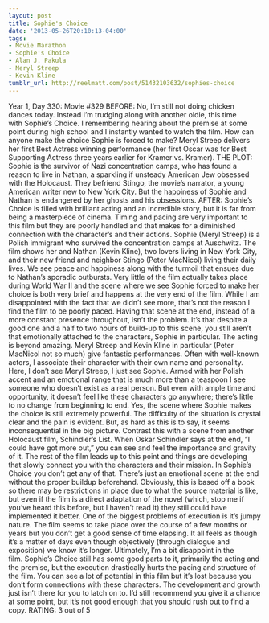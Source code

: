 ```yaml
---
layout: post
title: Sophie's Choice
date: '2013-05-26T20:10:13-04:00'
tags:
- Movie Marathon
- Sophie's Choice
- Alan J. Pakula
- Meryl Streep
- Kevin Kline
tumblr_url: http://reelmatt.com/post/51432103632/sophies-choice
---
```



Year 1, Day 330: Movie #329
BEFORE: No, I’m still not doing chicken dances today. Instead I’m trudging along with another oldie, this time with Sophie’s Choice. I remembering hearing about the premise at some point during high school and I instantly wanted to watch the film. How can anyone make the choice Sophie is forced to make? Meryl Streep delivers her first Best Actress winning performance (her first Oscar was for Best Supporting Actress three years earlier for Kramer vs. Kramer).
THE PLOT: Sophie is the survivor of Nazi concentration camps, who has found a reason to live in Nathan, a sparkling if unsteady American Jew obsessed with the Holocaust. They befriend Stingo, the movie’s narrator, a young American writer new to New York City. But the happiness of Sophie and Nathan is endangered by her ghosts and his obsessions.
AFTER: Sophie’s Choice is filled with brilliant acting and an incredible story, but it is far from being a masterpiece of cinema. Timing and pacing are very important to this film but they are poorly handled and that makes for a diminished connection with the character’s and their actions.
Sophie (Meryl Streep) is a Polish immigrant who survived the concentration camps at Auschwitz. The film shows her and Nathan (Kevin Kline), two lovers living in New York City, and their new friend and neighbor Stingo (Peter MacNicol) living their daily lives. We see peace and happiness along with the turmoil that ensues due to Nathan’s sporadic outbursts. Very little of the film actually takes place during World War II and the scene where we see Sophie forced to make her choice is both very brief and happens at the very end of the film. While I am disappointed with the fact that we didn’t see more, that’s not the reason I find the film to be poorly paced. Having that scene at the end, instead of a more constant presence throughout, isn’t the problem. It’s that despite a good one and a half to two hours of build-up to this scene, you still aren’t that emotionally attached to the characters, Sophie in particular. The acting is beyond amazing. Meryl Streep and Kevin Kline in particular (Peter MacNicol not so much) give fantastic performances. Often with well-known actors, I associate their character with their own name and personality. Here, I don’t see Meryl Streep, I just see Sophie. Armed with her Polish accent and an emotional range that is much more than a teaspoon I see someone who doesn’t exist as a real person. But even with ample time and opportunity, it doesn’t feel like these characters go anywhere; there’s little to no change from beginning to end.
Yes, the scene where Sophie makes the choice is still extremely powerful. The difficulty of the situation is crystal clear and the pain is evident. But, as hard as this is to say, it seems inconsequential in the big picture. Contrast this with a scene from another Holocaust film, Schindler’s List. When Oskar Schindler says at the end, “I could have got more out,” you can see and feel the importance and gravity of it. The rest of the film leads up to this point and things are developing that slowly connect you with the characters and their mission. In Sophie’s Choice you don’t get any of that. There’s just an emotional scene at the end without the proper buildup beforehand. Obviously, this is based off a book so there may be restrictions in place due to what the source material is like, but even if the film is a direct adaptation of the novel (which, stop me if you’ve heard this before, but I haven’t read it) they still could have implemented it better. One of the biggest problems of execution is it’s jumpy nature. The film seems to take place over the course of a few months or years but you don’t get a good sense of time elapsing. It all feels as though it’s a matter of days even though objectively (through dialogue and exposition) we know it’s longer.
Ultimately, I’m a bit disappoint in the film. Sophie’s Choice still has some good parts to it, primarily the acting and the premise, but the execution drastically hurts the pacing and structure of the film. You can see a lot of potential in this film but it’s lost because you don’t form connections with these characters. The development and growth just isn’t there for you to latch on to. I’d still recommend you give it a chance at some point, but it’s not good enough that you should rush out to find a copy.
RATING: 3 out of 5
